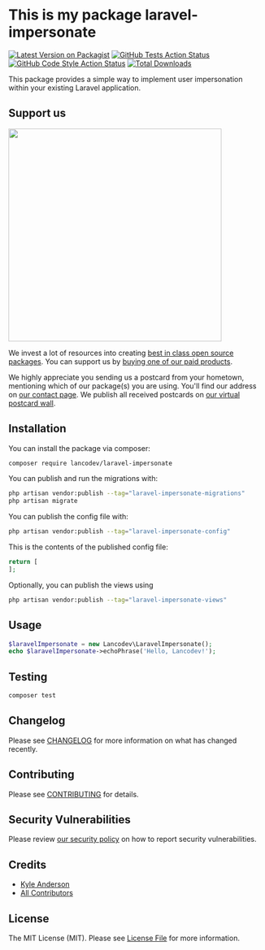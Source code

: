 # This is my package laravel-impersonate

[![Latest Version on Packagist](https://img.shields.io/packagist/v/lancodev/laravel-impersonate.svg?style=flat-square)](https://packagist.org/packages/lancodev/laravel-impersonate)
[![GitHub Tests Action Status](https://img.shields.io/github/workflow/status/lancodev/laravel-impersonate/run-tests?label=tests)](https://github.com/lancodev/laravel-impersonate/actions?query=workflow%3Arun-tests+branch%3Amain)
[![GitHub Code Style Action Status](https://img.shields.io/github/workflow/status/lancodev/laravel-impersonate/Fix%20PHP%20code%20style%20issues?label=code%20style)](https://github.com/lancodev/laravel-impersonate/actions?query=workflow%3A"Fix+PHP+code+style+issues"+branch%3Amain)
[![Total Downloads](https://img.shields.io/packagist/dt/lancodev/laravel-impersonate.svg?style=flat-square)](https://packagist.org/packages/lancodev/laravel-impersonate)

This package provides a simple way to implement user impersonation within your existing Laravel application.

## Support us

[<img src="https://github-ads.s3.eu-central-1.amazonaws.com/laravel-impersonate.jpg?t=1" width="419px" />](https://spatie.be/github-ad-click/laravel-impersonate)

We invest a lot of resources into creating [best in class open source packages](https://spatie.be/open-source). You can support us by [buying one of our paid products](https://spatie.be/open-source/support-us).

We highly appreciate you sending us a postcard from your hometown, mentioning which of our package(s) you are using. You'll find our address on [our contact page](https://spatie.be/about-us). We publish all received postcards on [our virtual postcard wall](https://spatie.be/open-source/postcards).

## Installation

You can install the package via composer:

```bash
composer require lancodev/laravel-impersonate
```

You can publish and run the migrations with:

```bash
php artisan vendor:publish --tag="laravel-impersonate-migrations"
php artisan migrate
```

You can publish the config file with:

```bash
php artisan vendor:publish --tag="laravel-impersonate-config"
```

This is the contents of the published config file:

```php
return [
];
```

Optionally, you can publish the views using

```bash
php artisan vendor:publish --tag="laravel-impersonate-views"
```

## Usage

```php
$laravelImpersonate = new Lancodev\LaravelImpersonate();
echo $laravelImpersonate->echoPhrase('Hello, Lancodev!');
```

## Testing

```bash
composer test
```

## Changelog

Please see [CHANGELOG](CHANGELOG.md) for more information on what has changed recently.

## Contributing

Please see [CONTRIBUTING](CONTRIBUTING.md) for details.

## Security Vulnerabilities

Please review [our security policy](../../security/policy) on how to report security vulnerabilities.

## Credits

- [Kyle Anderson](https://github.com/lancodev)
- [All Contributors](../../contributors)

## License

The MIT License (MIT). Please see [License File](LICENSE.md) for more information.
